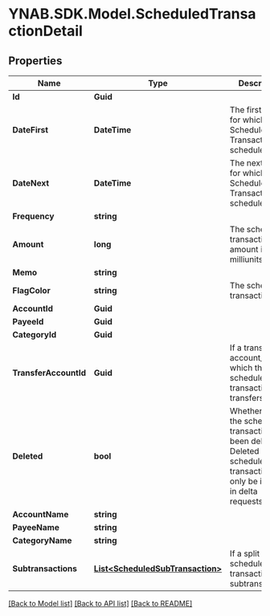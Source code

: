 # YNAB.SDK.Model.ScheduledTransactionDetail
## Properties

Name | Type | Description | Notes
------------ | ------------- | ------------- | -------------
**Id** | **Guid** |  | 
**DateFirst** | **DateTime** | The first date for which the Scheduled Transaction was scheduled. | 
**DateNext** | **DateTime** | The next date for which the Scheduled Transaction is scheduled. | 
**Frequency** | **string** |  | 
**Amount** | **long** | The scheduled transaction amount in milliunits format | 
**Memo** | **string** |  | [optional] 
**FlagColor** | **string** | The scheduled transaction flag | [optional] 
**AccountId** | **Guid** |  | 
**PayeeId** | **Guid** |  | [optional] 
**CategoryId** | **Guid** |  | [optional] 
**TransferAccountId** | **Guid** | If a transfer, the account_id which the scheduled transaction transfers to | [optional] 
**Deleted** | **bool** | Whether or not the scheduled transaction has been deleted.  Deleted scheduled transactions will only be included in delta requests. | 
**AccountName** | **string** |  | 
**PayeeName** | **string** |  | [optional] 
**CategoryName** | **string** |  | [optional] 
**Subtransactions** | [**List&lt;ScheduledSubTransaction&gt;**](ScheduledSubTransaction.md) | If a split scheduled transaction, the subtransactions. | 

[[Back to Model list]](../README.md#documentation-for-models) [[Back to API list]](../README.md#documentation-for-api-endpoints) [[Back to README]](../README.md)

